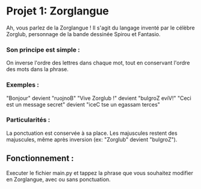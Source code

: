 # Projet 1: Zorglangue 
Ah, vous parlez de la Zorglangue !
Il s'agit du langage inventé par le célèbre Zorglub, personnage de la bande dessinée Spirou et Fantasio.

### Son principe est simple : 
On inverse l'ordre des lettres dans chaque mot, tout en conservant l'ordre des mots dans la phrase.

### Exemples :
"Bonjour" devient "ruojnoB"
"Vive Zorglub !" devient "bulgroZ eviV!"
"Ceci est un message secret" devient "iceC tse un egassam terces"

### Particularités :
La ponctuation est conservée à sa place.
Les majuscules restent des majuscules, même après inversion (ex: "Zorglub" devient "bulgroZ").

## Fonctionnement :
Executer le fichier main.py et tappez la phrase que vous souhaitez modifier en Zorglangue, avec ou sans ponctuation.